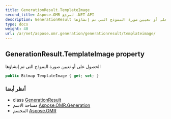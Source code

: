 ```yaml
---
title: GenerationResult.TemplateImage
second_title: Aspose.OMR لمرجع .NET API
description: GenerationResult ملكية. الحصول على أو تعيين صورة النموذج التي تم إنشاؤها
type: docs
weight: 40
url: /ar/net/aspose.omr.generation/generationresult/templateimage/
---
```

## GenerationResult.TemplateImage property

الحصول على أو تعيين صورة النموذج التي تم إنشاؤها

```csharp
public Bitmap TemplateImage { get; set; }
```

### أنظر أيضا

* class [GenerationResult](../)
* مساحة الاسم [Aspose.OMR.Generation](../../generationresult/)
* المجسم [Aspose.OMR](../../../)


